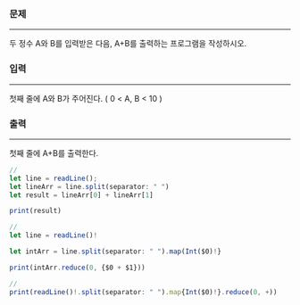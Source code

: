 ### 문제

<hr >

두 정수 A와 B를 입력받은 다음, A+B를 출력하는 프로그램을 작성하시오.

### 입력

<hr >

첫째 줄에 A와 B가 주어진다. ( 0 < A, B < 10 )

### 출력

<hr >

첫째 줄에 A+B를 출력한다.

~~~ JavaScript
//
let line = readLine();
let lineArr = line.split(separator: " ")
let result = lineArr[0] + lineArr[1]

print(result)

//
let line = readLine()!

let intArr = line.split(separator: " ").map(Int($0)!}

print(intArr.reduce(0, {$0 + $1}))

//
print(readLine()!.split(separator: " ").map{Int($0)!}.reduce(0, +))
~~~

